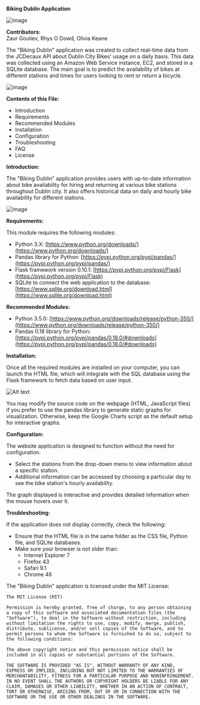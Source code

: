 **Biking Dublin Application**


![image](https://github.com/gouliev/comp30830/assets/91686296/1d6f8086-754a-42e7-9633-05c061cdfa05)

**Contributors:**  
Zaur Gouliev, Rhys O Dowd, Olivia Keane

The "Biking Dublin" application was created to collect real-time data from the JCDecaux API about Dublin City Bikes' usage on a daily basis. This data was collected using an Amazon Web Service instance, EC2, and stored in a SQLite database. The main goal is to predict the availability of bikes at different stations and times for users looking to rent or return a bicycle.


![image](https://github.com/gouliev/comp30830/assets/91686296/c8247a78-df78-414c-95f1-03b02fcac360)

**Contents of this File:**

- Introduction
- Requirements
- Recommended Modules
- Installation
- Configuration
- Troubleshooting
- FAQ
- License

**Introduction:**

The "Biking Dublin" application provides users with up-to-date information about bike availability for hiring and returning at various bike stations throughout Dublin city. It also offers historical data on daily and hourly bike availability for different stations.


![image](https://github.com/gouliev/comp30830/assets/91686296/ada42300-29ab-4984-976b-bf3fb577a439)

**Requirements:**

This module requires the following modules:

- Python 3.X: [https://www.python.org/downloads/](https://www.python.org/downloads/)
- Pandas library for Python: [https://pypi.python.org/pypi/pandas/](https://pypi.python.org/pypi/pandas/)
- Flask framework version 0.10.1: [https://pypi.python.org/pypi/Flask](https://pypi.python.org/pypi/Flask)
- SQLite to connect the web application to the database: [https://www.sqlite.org/download.html](https://www.sqlite.org/download.html)

**Recommended Modules:**

- Python 3.5.0: [https://www.python.org/downloads/release/python-350/](https://www.python.org/downloads/release/python-350/)
- Pandas 0.18 library for Python: [https://pypi.python.org/pypi/pandas/0.18.0/#downloads](https://pypi.python.org/pypi/pandas/0.18.0/#downloads)

**Installation:**

Once all the required modules are installed on your computer, you can launch the HTML file, which will integrate with the SQL database using the Flask framework to fetch data based on user input.

![Alt text](/Documentation/Architecture.jpg?raw=true "Web App Architecture")

You may modify the source code on the webpage (HTML, JavaScript files) if you prefer to use the pandas library to generate static graphs for visualization. Otherwise, keep the Google Charts script as the default setup for interactive graphs.

**Configuration:**

The website application is designed to function without the need for configuration.

- Select the stations from the drop-down menu to view information about a specific station.
- Additional information can be accessed by choosing a particular day to see the bike station's hourly availability.

The graph displayed is interactive and provides detailed information when the mouse hovers over it.

**Troubleshooting:**

If the application does not display correctly, check the following:

- Ensure that the HTML file is in the same folder as the CSS file, Python file, and SQLite databases.
- Make sure your browser is not older than:
  - Internet Explorer 7
  - Firefox 43
  - Safari 9.1
  - Chrome 48

The "Biking Dublin" application is licensed under the MIT License:

```
The MIT License (MIT)

Permission is hereby granted, free of charge, to any person obtaining a copy of this software and associated documentation files (the "Software"), to deal in the Software without restriction, including without limitation the rights to use, copy, modify, merge, publish, distribute, sublicense, and/or sell copies of the Software, and to permit persons to whom the Software is furnished to do so, subject to the following conditions:

The above copyright notice and this permission notice shall be included in all copies or substantial portions of the Software.

THE SOFTWARE IS PROVIDED "AS IS", WITHOUT WARRANTY OF ANY KIND, EXPRESS OR IMPLIED, INCLUDING BUT NOT LIMITED TO THE WARRANTIES OF MERCHANTABILITY, FITNESS FOR A PARTICULAR PURPOSE AND NONINFRINGEMENT. IN NO EVENT SHALL THE AUTHORS OR COPYRIGHT HOLDERS BE LIABLE FOR ANY CLAIM, DAMAGES OR OTHER LIABILITY, WHETHER IN AN ACTION OF CONTRACT, TORT OR OTHERWISE, ARISING FROM, OUT OF OR IN CONNECTION WITH THE SOFTWARE OR THE USE OR OTHER DEALINGS IN THE SOFTWARE.
```
